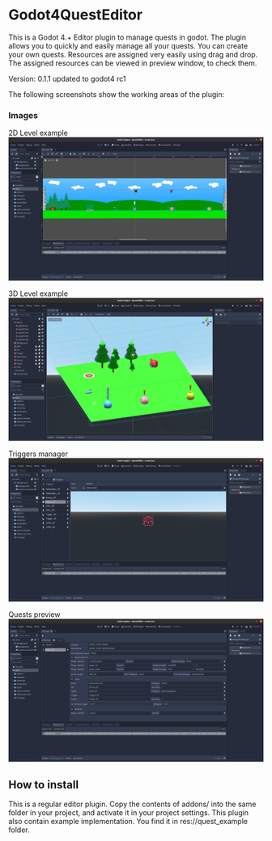 # Godot4QuestEditor

This is a Godot 4.+ Editor plugin to manage quests in godot. The plugin allows you to quickly and easily manage all your quests. You can create your own quests. Resources are assigned very easily using drag and drop. The assigned resources can be viewed in preview window, to check them.

Version: 0.1.1 updated to godot4 rc1

The following screenshots show the working areas of the plugin:

### Images
2D Level example
![2D Level example](https://raw.githubusercontent.com/VP-GAMES/QuestEditor/main/.github/images/level2d.png)

3D Level example
![3D Level example](https://raw.githubusercontent.com/VP-GAMES/QuestEditor/main/.github/images/level3d.png)


Triggers manager
![Triggers manager](https://raw.githubusercontent.com/VP-GAMES/QuestEditor/main/.github/images/triggers.png)

Quests preview
![Quests preview](https://raw.githubusercontent.com/VP-GAMES/QuestEditor/main/.github/images/quests.png)

How to install
-----------------

This is a regular editor plugin. Copy the contents of addons/ into the same folder in your project, and activate it in your project settings.
This plugin also contain example implementation. You find it in res://quest_example folder.
